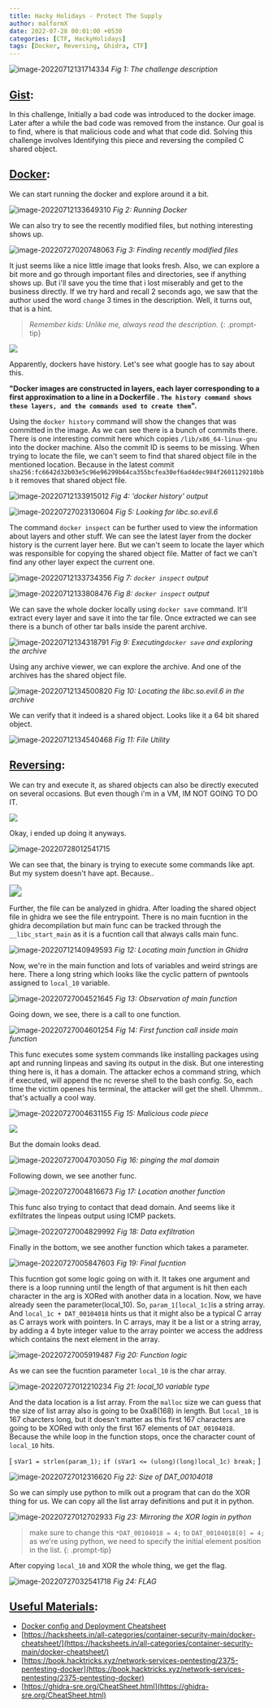 ```yaml
---
title: Hacky Holidays - Protect The Supply
author: malformX
date: 2022-07-28 00:01:00 +0530
categories: [CTF, HackyHolidays]
tags: [Docker, Reversing, Ghidra, CTF]
---
```


![image-20220712131714334](/commons/posts/2022-07-28-hacky-holidays-protect-the-supply/image-20220712131714334.png)
_Fig 1: The challenge description_

## <u>Gist</u>:

In this challenge, Initially a bad code was introduced to the docker image. Later after a while the bad code was removed from the instance. Our goal is to find, where is that malicious code and what that code did. Solving this challenge involves Identifying this piece and reversing the compiled C shared object.

## <u>Docker</u>:

We can start running the docker and explore around it a bit.

![image-20220712133649310](/commons/posts/2022-07-28-hacky-holidays-protect-the-supply/image-20220712133649310.png)
_Fig 2: Running Docker_

We can also try to see the recently modified files, but nothing interesting shows up.

![image-20220727020748063](/commons/posts/2022-07-28-hacky-holidays-protect-the-supply/image-20220727020748063.png)
_Fig 3: Finding recently modified files_

It just seems like a nice little image that looks fresh. Also, we can explore a bit more and go through important files and directories, see if anything shows up. But i'll save you the time that i lost miserably and get to the business directly. If we try hard and recall 2 seconds ago, we saw that the author used the word `change` 3 times in the description. Well, it turns out, that is a hint. 
> _Remember kids: Unlike me, always read the description._
{: .prompt-tip}

![](https://64.media.tumblr.com/e601cd9f8a0ff41797e3c06ce355d1c8/6461d05495bb4506-40/s540x810/728cd6c8b6ff9a6a92e848d56f7cc56e4d488f69.gif)

Apparently, dockers have history. Let's see what google has to say about this.

**"Docker images are constructed in layers, each layer corresponding to a first approximation to a line in a Dockerfile . `The history command shows these layers, and the commands used to create them`".**

Using the `docker history` command will show the changes that was committed in the image. As we can see there is a bunch of commits there. There is one interesting commit here which copies `/lib/x86_64-linux-gnu` into the docker machine. Also the commit ID is seems to be missing. When trying to locate the file, we can't seem to find that shared object file in the mentioned location. Because in the latest commit `sha256:fc6642d32b03e5c96e96299b64ca355bcfea30ef6ad4dec984f2601129210bbb` it removes that shared object file.

![image-20220712133915012](/commons/posts/2022-07-28-hacky-holidays-protect-the-supply/image-20220712133915012.png)
_Fig 4: 'docker history' output_

![image-20220727023130604](/commons/posts/2022-07-28-hacky-holidays-protect-the-supply/image-20220727023130604.png)
_Fig 5: Looking for libc.so.evil.6_

The command `docker inspect` can be further used to view the information about layers and other stuff. We can see the latest layer from the docker history is the current layer here. But we can't seem to locate the layer which was responsible for copying the shared object file. Matter of fact we can't find any other layer expect the current one.

![image-20220712133734356](/commons/posts/2022-07-28-hacky-holidays-protect-the-supply/image-20220712133734356.png)
_Fig 7: `docker inspect` output_

![image-20220712133808476](/commons/posts/2022-07-28-hacky-holidays-protect-the-supply/image-20220712133808476.png)
_Fig 8: `docker inspect` output_

We can save the whole docker locally using `docker save` command. It'll extract every layer and save it into the tar file. Once extracted we can see there is a bunch of other tar balls inside the parent archive.

![image-20220712134318791](/commons/posts/2022-07-28-hacky-holidays-protect-the-supply/image-20220712134318791.png)
_Fig 9: Executing`docker save` and exploring the archive_

Using any archive viewer, we can explore the archive. And one of the archives has the shared object file.

![image-20220712134500820](/commons/posts/2022-07-28-hacky-holidays-protect-the-supply/image-20220712134500820.png)
_Fig 10: Locating the libc.so.evil.6 in the archive_

We can verify that it indeed is a shared object. Looks like it a 64 bit shared object.

![image-20220712134540468](/commons/posts/2022-07-28-hacky-holidays-protect-the-supply/image-20220712134540468.png)
_Fig 11: File Utility_

## <u>Reversing</u>:

We can try and execute it, as shared objects can also be directly executed on several occasions. But even though i'm in a VM, IM NOT GOING TO DO IT. 

![](https://c.tenor.com/Hin7A6Rp6LEAAAAC/sneaky-sneak.gif) 

Okay, i ended up doing it anyways.

![image-20220728012541715](/commons/posts/2022-07-28-hacky-holidays-protect-the-supply/image-20220728012541715.png)

We can see that, the binary is trying to execute some commands like apt. But my system doesn't have apt. Because..

<img src="https://i.kym-cdn.com/photos/images/masonry/002/243/395/bcd.jpg" style="zoom: 150%;" />

Further, the file can be analyzed in ghidra. After loading the shared object file in ghidra we see the file entrypoint. There is no main fucntion in the ghidra decompilation but main func can be tracked through the `__libc_start_main` as it is a fucntion call that always calls main func. 

![image-20220712140949593](/commons/posts/2022-07-28-hacky-holidays-protect-the-supply/image-20220712140949593.png)
_Fig 12: Locating main function in Ghidra_

Now, we're in the main function and lots of variables and weird strings are here. There a long string which looks like the cyclic pattern of pwntools assigned to `local_10` variable.

![image-20220727004521645](/commons/posts/2022-07-28-hacky-holidays-protect-the-supply/image-20220727004521645.png)
_Fig 13: Observation of main function_

Going down, we see, there is a call to one function.

![image-20220727004601254](/commons/posts/2022-07-28-hacky-holidays-protect-the-supply/image-20220727004601254.png)
_Fig 14: First function call inside main function_

This func executes some system commands like installing packages using apt and running linpeas and saving its output in the disk. But one interesting thing here is, it has a domain. The attacker echos a command string, which if executed, will append the nc reverse shell to the bash config. So, each time the victim openes his terminal, the attacker will get the shell. Uhmmm.. that's actually a cool way.

![image-20220727004631155](/commons/posts/2022-07-28-hacky-holidays-protect-the-supply/image-20220727004631155.png)
_Fig 15: Malicious code piece_

![](https://memegenerator.net/img/instances/49677433.jpg) 

But the domain looks dead.

![image-20220727004703050](/commons/posts/2022-07-28-hacky-holidays-protect-the-supply/image-20220727004703050.png)
_Fig 16: pinging the mal domain_

Following down, we see another func.

![image-20220727004816673](/commons/posts/2022-07-28-hacky-holidays-protect-the-supply/image-20220727004816673.png)
_Fig 17: Location another function_

This func also trying to contact that dead domain. And seems like it exfiltrates the linpeas output using ICMP packets.

![image-20220727004829992](/commons/posts/2022-07-28-hacky-holidays-protect-the-supply/image-20220727004829992.png)
_Fig 18: Data exfiltration_

Finally in the bottom, we see another function which takes a parameter.

![image-20220727005847603](/commons/posts/2022-07-28-hacky-holidays-protect-the-supply/image-20220727005847603.png)
_Fig 19: Final fucntion_

This fucntion got some logic going on with it. It takes one argument and there is a loop running until the length of that argument is hit then each character in the arg is XORed with another data in a location. Now, we have already seen the parameter(local_10). So, `param_1[local_1c]`is a string array. And `local_1c + DAT_00104018` hints us that it might also be a typical C array as C arrays work with pointers. In C arrays, may it be a list or a string array, by adding a 4 byte integer value to the array pointer we access the address which contains the next element in the array.

![image-20220727005919487](/commons/posts/2022-07-28-hacky-holidays-protect-the-supply/image-20220727005919487.png)
_Fig 20: Function logic_

As we can see the fucntion parameter `local_10` is the char array.

![image-20220727012210234](/commons/posts/2022-07-28-hacky-holidays-protect-the-supply/image-20220727012210234.png)
_Fig 21: local_10 variable type_

And the data location is a list array. From the `malloc` size we can guess that the size of list array also is going to be 0xa8(168) in length. But `local_10` is 167 charcters long, but it doesn't matter as this first 167 characters are going to be XORed with only the first 167 elements of `DAT_00104018`. Because the while loop in the function stops, once the character count of `local_10` hits. 

[    `sVar1 = strlen(param_1);`
    `if (sVar1 <= (ulong)(long)local_1c) break;` ]

![image-20220727012316620](/commons/posts/2022-07-28-hacky-holidays-protect-the-supply/image-20220727012316620.png)
_Fig 22: Size of DAT_00104018_

So we can simply use python to milk out a program that can do the XOR thing for us. We can copy all the list array definitions and put it in python.

![image-20220727012702933](/commons/posts/2022-07-28-hacky-holidays-protect-the-supply/image-20220727012702933.png)
_Fig 23: Mirroring the XOR login in python_

> make sure to change this `*DAT_00104018 = 4;`  to `DAT_00104018[0] = 4;` as we're using python, we need to specify the initial element position in the list.
{: .prompt-tip}

After copying `local_10` and XOR the whole thing, we get the flag.

![image-20220727032541718](/commons/posts/2022-07-28-hacky-holidays-protect-the-supply/image-20220727032541718.png)
_Fig 24: FLAG_

## <u>Useful Materials</u>:

- [Docker config and Deployment Cheatsheet](https://hacksheets.in/all-categories/container-security-main/docker-cheatsheet/)
- [https://hacksheets.in/all-categories/container-security-main/docker-cheatsheet/](https://hacksheets.in/all-categories/container-security-main/docker-cheatsheet/)
- [https://book.hacktricks.xyz/network-services-pentesting/2375-pentesting-docker](https://book.hacktricks.xyz/network-services-pentesting/2375-pentesting-docker)
- [https://ghidra-sre.org/CheatSheet.html](https://ghidra-sre.org/CheatSheet.html)



